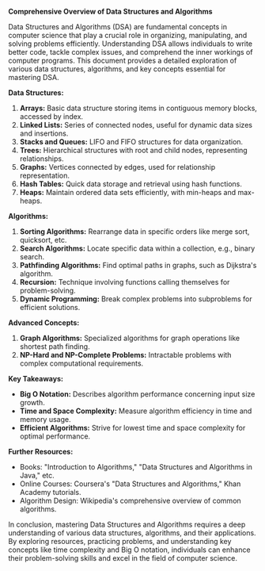 **Comprehensive Overview of Data Structures and Algorithms**

Data Structures and Algorithms (DSA) are fundamental concepts in computer science that play a crucial role in organizing, manipulating, and solving problems efficiently. Understanding DSA allows individuals to write better code, tackle complex issues, and comprehend the inner workings of computer programs. This document provides a detailed exploration of various data structures, algorithms, and key concepts essential for mastering DSA.

**Data Structures:**
1. **Arrays:** Basic data structure storing items in contiguous memory blocks, accessed by index.
2. **Linked Lists:** Series of connected nodes, useful for dynamic data sizes and insertions.
3. **Stacks and Queues:** LIFO and FIFO structures for data organization.
4. **Trees:** Hierarchical structures with root and child nodes, representing relationships.
5. **Graphs:** Vertices connected by edges, used for relationship representation.
6. **Hash Tables:** Quick data storage and retrieval using hash functions.
7. **Heaps:** Maintain ordered data sets efficiently, with min-heaps and max-heaps.

**Algorithms:**
1. **Sorting Algorithms:** Rearrange data in specific orders like merge sort, quicksort, etc.
2. **Search Algorithms:** Locate specific data within a collection, e.g., binary search.
3. **Pathfinding Algorithms:** Find optimal paths in graphs, such as Dijkstra's algorithm.
4. **Recursion:** Technique involving functions calling themselves for problem-solving.
5. **Dynamic Programming:** Break complex problems into subproblems for efficient solutions.

**Advanced Concepts:**
1. **Graph Algorithms:** Specialized algorithms for graph operations like shortest path finding.
2. **NP-Hard and NP-Complete Problems:** Intractable problems with complex computational requirements.

**Key Takeaways:**
- **Big O Notation:** Describes algorithm performance concerning input size growth.
- **Time and Space Complexity:** Measure algorithm efficiency in time and memory usage.
- **Efficient Algorithms:** Strive for lowest time and space complexity for optimal performance.

**Further Resources:**
- Books: "Introduction to Algorithms," "Data Structures and Algorithms in Java," etc.
- Online Courses: Coursera's "Data Structures and Algorithms," Khan Academy tutorials.
- Algorithm Design: Wikipedia's comprehensive overview of common algorithms.

In conclusion, mastering Data Structures and Algorithms requires a deep understanding of various data structures, algorithms, and their applications. By exploring resources, practicing problems, and understanding key concepts like time complexity and Big O notation, individuals can enhance their problem-solving skills and excel in the field of computer science.